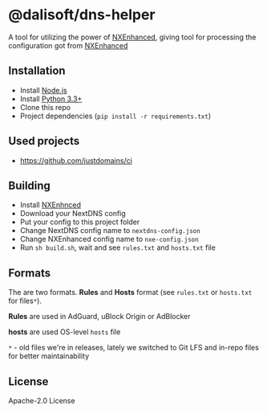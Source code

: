 # @dalisoft/dns-helper

A tool for utilizing the power of [NXEnhanced](https://github.com/hjk789/NXEnhanced), giving tool for processing the
configuration got from [NXEnhanced](https://github.com/hjk789/NXEnhanced)

## Installation

- Install  [Node.js](https://nodejs.org/en/)
- Install [Python 3.3+](https://www.python.org)
- Clone this repo
- Project dependencies (`pip install -r requirements.txt`)

## Used projects

- <https://github.com/justdomains/ci>

## Building

- Install [NXEnhnced](https://github.com/hjk789/NXEnhanced)
- Download your NextDNS config
- Put your config to this project folder
- Change NextDNS config name to `nextdns-config.json`
- Change NXEnhanced config name to `nxe-config.json`
- Run `sh build.sh`, wait and see `rules.txt` and `hosts.txt` file

## Formats

The are two formats. **Rules** and **Hosts** format (see `rules.txt` or `hosts.txt` for files`*`).

**Rules** are used in AdGuard, uBlock Origin or AdBlocker

**hosts** are used OS-level `hosts` file

`*` - old files we're in releases, lately we switched to Git LFS and in-repo files for better maintainability

## License

Apache-2.0 License
